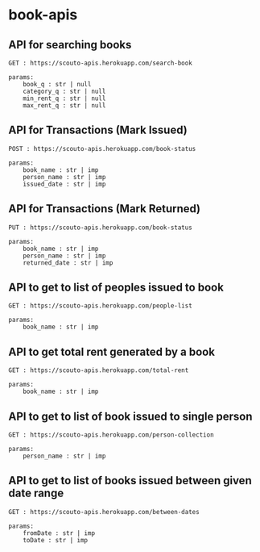 # book-apis

## API for searching books
    GET : https://scouto-apis.herokuapp.com/search-book
    
    params:
        book_q : str | null
        category_q : str | null
        min_rent_q : str | null
        max_rent_q : str | null

## API for Transactions (Mark Issued)
    POST : https://scouto-apis.herokuapp.com/book-status

    params:
        book_name : str | imp
        person_name : str | imp
        issued_date : str | imp

## API for Transactions (Mark Returned)
    PUT : https://scouto-apis.herokuapp.com/book-status

    params:
        book_name : str | imp
        person_name : str | imp
        returned_date : str | imp

## API to get to list of peoples issued to book
    GET : https://scouto-apis.herokuapp.com/people-list

    params:
        book_name : str | imp

## API to get total rent generated by a book
    GET : https://scouto-apis.herokuapp.com/total-rent

    params:
        book_name : str | imp

## API to get to list of book issued to single person
    GET : https://scouto-apis.herokuapp.com/person-collection

    params:
        person_name : str | imp

## API to get to list of books issued between given date range
    GET : https://scouto-apis.herokuapp.com/between-dates

    params:
        fromDate : str | imp
        toDate : str | imp
